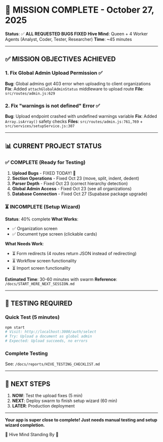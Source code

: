 # 🎉 MISSION COMPLETE - October 27, 2025

**Status**: ✅ **ALL REQUESTED BUGS FIXED**
**Hive Mind**: Queen + 4 Worker Agents (Analyst, Coder, Tester, Researcher)
**Time**: ~45 minutes

---

## ✅ MISSION OBJECTIVES ACHIEVED

### 1. Fix Global Admin Upload Permission ✅
**Bug**: Global admins got 403 error when uploading to client organizations
**Fix**: Added `attachGlobalAdminStatus` middleware to upload route
**File**: `src/routes/admin.js:629`

### 2. Fix "warnings is not defined" Error ✅  
**Bug**: Upload endpoint crashed with undefined warnings variable
**Fix**: Added `Array.isArray()` safety checks
**Files**: `src/routes/admin.js:761,769` + `src/services/setupService.js:307`

---

## 📊 CURRENT PROJECT STATUS

### ✅ COMPLETE (Ready for Testing)
1. **Upload Bugs** - FIXED TODAY! 🎉
2. **Section Operations** - Fixed Oct 23 (move, split, indent, dedent)
3. **Parser Depth** - Fixed Oct 23 (correct hierarchy detection)
4. **Global Admin Access** - Fixed Oct 23 (see all organizations)
5. **Database Connection** - Fixed Oct 27 (Supabase package upgrade)

### ⏳ INCOMPLETE (Setup Wizard)
**Status**: 40% complete
**What Works**: 
- ✅ Organization screen
- ✅ Document type screen (clickable cards)

**What Needs Work**:
- ⏳ Form redirects (4 routes return JSON instead of redirecting)
- ⏳ Workflow screen functionality
- ⏳ Import screen functionality

**Estimated Time**: 30-60 minutes with swarm
**Reference**: `/docs/START_HERE_NEXT_SESSION.md`

---

## 🧪 TESTING REQUIRED

### Quick Test (5 minutes)
```bash
npm start
# Visit: http://localhost:3000/auth/select
# Try: Upload a document as global admin
# Expected: Upload succeeds, no errors
```

### Complete Testing
See: `/docs/reports/HIVE_TESTING_CHECKLIST.md`

---

## 🎯 NEXT STEPS

1. **NOW**: Test the upload fixes (5 min)
2. **NEXT**: Deploy swarm to finish setup wizard (60 min)
3. **LATER**: Production deployment

---

**Your app is super close to complete! Just needs manual testing and setup wizard completion.**

🐝 Hive Mind Standing By 👑
